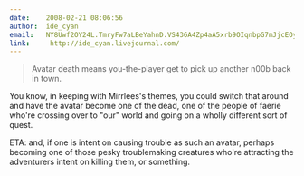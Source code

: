 ```yaml
---
date:    2008-02-21 08:06:56
author:  ide_cyan
email:   NY8Uwf2OY24L.TmryFw7aLBeYahnD.VS436A4Zp4aA5xrb9OIqnbpG7mJjcEOy
link:     http://ide_cyan.livejournal.com/
---
```


> Avatar death means you-the-player get to pick up another n00b back in town.

You know, in keeping with Mirrlees's themes, you could switch that
around and have the avatar become one of the dead, one of the people
of faerie who're crossing over to "our" world and going on a wholly
different sort of quest.

ETA: and, if one is intent on causing trouble as such an avatar,
perhaps becoming one of those pesky troublemaking creatures who're
attracting the adventurers intent on killing them, or something.
